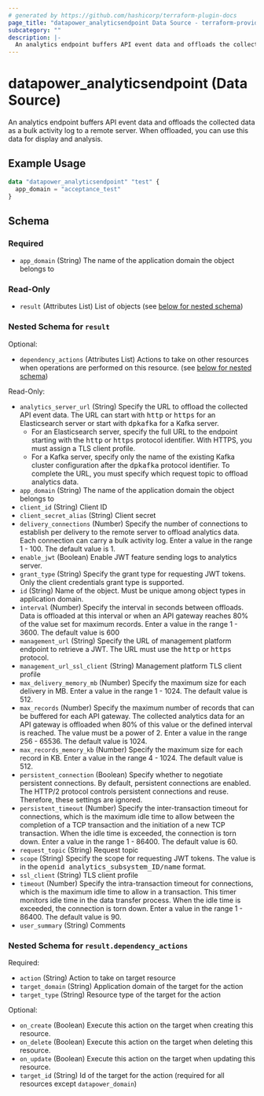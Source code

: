 ```yaml
---
# generated by https://github.com/hashicorp/terraform-plugin-docs
page_title: "datapower_analyticsendpoint Data Source - terraform-provider-datapower"
subcategory: ""
description: |-
  An analytics endpoint buffers API event data and offloads the collected data as a bulk activity log to a remote server. When offloaded, you can use this data for display and analysis.
---
```


# datapower_analyticsendpoint (Data Source)

An analytics endpoint buffers API event data and offloads the collected data as a bulk activity log to a remote server. When offloaded, you can use this data for display and analysis.

## Example Usage

```terraform
data "datapower_analyticsendpoint" "test" {
  app_domain = "acceptance_test"
}
```

<!-- schema generated by tfplugindocs -->
## Schema

### Required

- `app_domain` (String) The name of the application domain the object belongs to

### Read-Only

- `result` (Attributes List) List of objects (see [below for nested schema](#nestedatt--result))

<a id="nestedatt--result"></a>
### Nested Schema for `result`

Optional:

- `dependency_actions` (Attributes List) Actions to take on other resources when operations are performed on this resource. (see [below for nested schema](#nestedatt--result--dependency_actions))

Read-Only:

- `analytics_server_url` (String) Specify the URL to offload the collected API event data. The URL can start with <tt>http</tt> or <tt>https</tt> for an Elasticsearch server or start with <tt>dpkafka</tt> for a Kafka server. <ul><li>For an Elasticsearch server, specify the full URL to the endpoint starting with the <tt>http</tt> or <tt>https</tt> protocol identifier. With HTTPS, you must assign a TLS client profile.</li><li>For a Kafka server, specify only the name of the existing Kafka cluster configuration after the <tt>dpkafka</tt> protocol identifier. To complete the URL, you must specify which request topic to offload analytics data.</li></ul>
- `app_domain` (String) The name of the application domain the object belongs to
- `client_id` (String) Client ID
- `client_secret_alias` (String) Client secret
- `delivery_connections` (Number) Specify the number of connections to establish per delivery to the remote server to offload analytics data. Each connection can carry a bulk activity log. Enter a value in the range 1 - 100. The default value is 1.
- `enable_jwt` (Boolean) Enable JWT feature sending logs to analytics server.
- `grant_type` (String) Specify the grant type for requesting JWT tokens. Only the client credentials grant type is supported.
- `id` (String) Name of the object. Must be unique among object types in application domain.
- `interval` (Number) Specify the interval in seconds between offloads. Data is offloaded at this interval or when an API gateway reaches 80% of the value set for maximum records. Enter a value in the range 1 - 3600. The default value is 600
- `management_url` (String) Specify the URL of management platform endpoint to retrieve a JWT. The URL must use the <tt>http</tt> or <tt>https</tt> protocol.
- `management_url_ssl_client` (String) Management platform TLS client profile
- `max_delivery_memory_mb` (Number) Specify the maximum size for each delivery in MB. Enter a value in the range 1 - 1024. The default value is 512.
- `max_records` (Number) Specify the maximum number of records that can be buffered for each API gateway. The collected analytics data for an API gateway is offloaded when 80% of this value or the defined interval is reached. The value must be a power of 2. Enter a value in the range 256 - 65536. The default value is 1024.
- `max_records_memory_kb` (Number) Specify the maximum size for each record in KB. Enter a value in the range 4 - 1024. The default value is 512.
- `persistent_connection` (Boolean) Specify whether to negotiate persistent connections. By default, persistent connections are enabled. The HTTP/2 protocol controls persistent connections and reuse. Therefore, these settings are ignored.
- `persistent_timeout` (Number) Specify the inter-transaction timeout for connections, which is the maximum idle time to allow between the completion of a TCP transaction and the initiation of a new TCP transaction. When the idle time is exceeded, the connection is torn down. Enter a value in the range 1 - 86400. The default value is 60.
- `request_topic` (String) Request topic
- `scope` (String) Specify the scope for requesting JWT tokens. The value is in the <tt>openid analytics_subsystem_ID/name</tt> format.
- `ssl_client` (String) TLS client profile
- `timeout` (Number) Specify the intra-transaction timeout for connections, which is the maximum idle time to allow in a transaction. This timer monitors idle time in the data transfer process. When the idle time is exceeded, the connection is torn down. Enter a value in the range 1 - 86400. The default value is 90.
- `user_summary` (String) Comments

<a id="nestedatt--result--dependency_actions"></a>
### Nested Schema for `result.dependency_actions`

Required:

- `action` (String) Action to take on target resource
- `target_domain` (String) Application domain of the target for the action
- `target_type` (String) Resource type of the target for the action

Optional:

- `on_create` (Boolean) Execute this action on the target when creating this resource.
- `on_delete` (Boolean) Execute this action on the target when deleting this resource.
- `on_update` (Boolean) Execute this action on the target when updating this resource.
- `target_id` (String) Id of the target for the action (required for all resources except `datapower_domain`)
